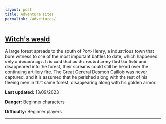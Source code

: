 ```yaml
---
layout: post
title: Adventure sites
permalink: /adventures/
---
```


## <a href="{{ site.baseurl }}/adventures/witch-weald">Witch's weald</a>

A large forest spreads to the south of Port-Henry, a industrious town that bore witness to one of the most important battles to date, which happened only a decade ago. It is said that as the routed army fled the field and disappeared into the forest, their screams could still be heard over the continuing artillery fire. The Great General Desmon Caillois was never captured, and it is assumed that he perished along with the rest of his fleeing men in that same forest, disappearing along with his golden armor.

<b>Last updated:</b> 13/09/2023

<b>Danger:</b> Beginner characters

<b>Difficulty:</b> Beginner players

***

